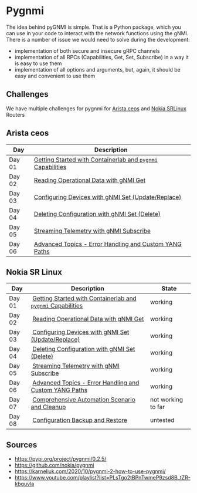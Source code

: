 # Pygnmi
The idea behind pyGNMI is simple. That is a Python package, which you can use in your code to interact with the network functions using the gNMI. There is a number of issue we would need to solve during the development:

* implementation of both secure and insecure gRPC channels
* implementation of all RPCs (Capabilities, Get, Set, Subscribe) in a way it is easy to use them
* implementation of all options and arguments, but, again, it should be easy and convenient to use them

## Challenges 
We have multiple challenges for pygnmi for [Arista ceos](/Topics/Programming/Python/Challenges/pygnmi/Arista) and [Nokia SRLinux ](/Topics/Programming/Python/Challenges/pygnmi/Nokia) Routers

## Arista ceos
| Day | Description |
| ----- | ------ |
| Day 01 | [Getting Started with Containerlab and `pygnmi` Capabilities](/Topics/Programming/Python/Challenges/pygnmi/Arista/Day-01.md) | 
| Day 02 | [Reading Operational Data with gNMI Get](/Topics/Programming/Python/Challenges/pygnmi/Arista/Day-02.md) | 
| Day 03 | [Configuring Devices with gNMI Set (Update/Replace)](/Topics/Programming/Python/Challenges/pygnmi/Arista/Day-03.md) | 
| Day 04 | [Deleting Configuration with gNMI Set (Delete)](/Topics/Programming/Python/Challenges/pygnmi/Arista/Day-04.md) | 
| Day 05 | [Streaming Telemetry with gNMI Subscribe](/Topics/Programming/Python/Challenges/pygnmi/Arista/Day-05.md) | 
| Day 06 | [Advanced Topics - Error Handling and Custom YANG Paths](/Topics/Programming/Python/Challenges/pygnmi/Arista/Day-06.md) | 

## Nokia SR Linux
| Day | Description | State |
| ----- | ------ | ------ |
| Day 01 | [Getting Started with Containerlab and `pygnmi` Capabilities](/Topics/Programming/Python/Challenges/pygnmi/Nokia/Day-01.md) | working |
| Day 02 | [Reading Operational Data with gNMI Get](/Topics/Programming/Python/Challenges/pygnmi/Nokia/Day-02.md) | working |
| Day 03 | [Configuring Devices with gNMI Set (Update/Replace)](/Topics/Programming/Python/Challenges/pygnmi/Nokia/Day-03.md) | working |
| Day 04 | [Deleting Configuration with gNMI Set (Delete)](/Topics/Programming/Python/Challenges/pygnmi/Nokia/Day-04.md) | working |
| Day 05 | [Streaming Telemetry with gNMI Subscribe](/Topics/Programming/Python/Challenges/pygnmi/Nokia/Day-05.md) | working |
| Day 06 | [Advanced Topics - Error Handling and Custom YANG Paths](/Topics/Programming/Python/Challenges/pygnmi/Nokia/Day-06.md) | working |
| Day 07 | [Comprehensive Automation Scenario and Cleanup](/Topics/Programming/Python/Challenges/pygnmi/Nokia/Day-07.md) | not working to far |
| Day 08 | [Configuration Backup and Restore](/Topics/Programming/Python/Challenges/pygnmi/Nokia/Day-08.md) | untested |

## Sources
* https://pypi.org/project/pygnmi/0.2.5/
* https://github.com/nokia/pygnmi
* https://karneliuk.com/2020/10/pygnmi-2-how-to-use-pygnmi/
* https://www.youtube.com/playlist?list=PLsTgo2tBPnTwmeP9zsd8B_tZR-kbguvla